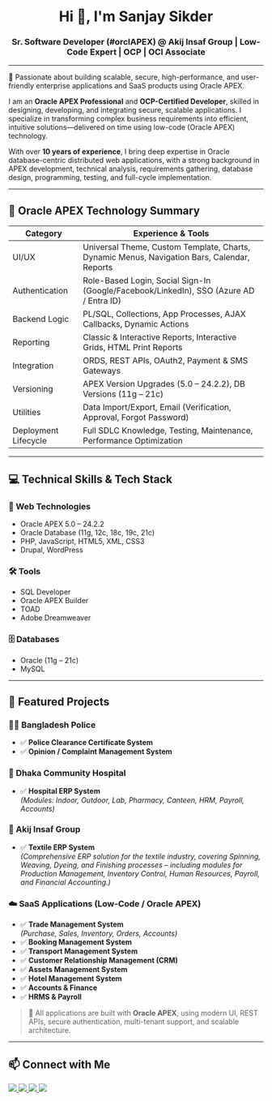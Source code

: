 <h1 align="center">Hi 👋, I'm Sanjay Sikder</h1>
<h3 align="center">Sr. Software Developer (#orclAPEX) @ Akij Insaf Group | Low-Code Expert | OCP | OCI Associate</h3>

---

🌟 Passionate about building scalable, secure, high-performance, and user-friendly enterprise applications and SaaS products using Oracle APEX.

I am an **Oracle APEX Professional** and **OCP-Certified Developer**, skilled in designing, developing, and integrating secure, scalable applications. I specialize in transforming complex business requirements into efficient, intuitive solutions—delivered on time using low-code (Oracle APEX) technology.

With over **10 years of experience**, I bring deep expertise in Oracle database-centric distributed web applications, with a strong background in APEX development, technical analysis, requirements gathering, database design, programming, testing, and full-cycle implementation.

---


## 🧠 Oracle APEX Technology Summary

| Category                | Experience & Tools                                                                 |
|------------------------|-------------------------------------------------------------------------------------|
| UI/UX                  | Universal Theme, Custom Template, Charts, Dynamic Menus, Navigation Bars, Calendar, Reports         |
| Authentication         | Role-Based Login, Social Sign-In (Google/Facebook/LinkedIn), SSO (Azure AD / Entra ID)         |
| Backend Logic          | PL/SQL, Collections, App Processes, AJAX Callbacks, Dynamic Actions                |
| Reporting              | Classic & Interactive Reports, Interactive Grids, HTML Print Reports               |
| Integration            | ORDS, REST APIs, OAuth2, Payment & SMS Gateways                                    |
| Versioning             | APEX Version Upgrades (5.0 – 24.2.2), DB Versions (11g – 21c)                       |
| Utilities              | Data Import/Export, Email (Verification, Approval, Forgot Password)                |
| Deployment Lifecycle   | Full SDLC Knowledge, Testing, Maintenance, Performance Optimization                |


---
## 💻 Technical Skills & Tech Stack

### 🔷 Web Technologies
- Oracle APEX 5.0 – 24.2.2
- Oracle Database (11g, 12c, 18c, 19c, 21c)
- PHP, JavaScript, HTML5, XML, CSS3
- Drupal, WordPress

### 🛠️ Tools
- SQL Developer
- Oracle APEX Builder
- TOAD
- Adobe Dreamweaver

### 🗄️ Databases
- Oracle (11g – 21c)
- MySQL

---

## 🚀 Featured Projects

### 👮‍♂️ Bangladesh Police
- ✅ **Police Clearance Certificate System**
- ✅ **Opinion / Complaint Management System**

### 🏥 Dhaka Community Hospital
- ✅ **Hospital ERP System**  
  *(Modules: Indoor, Outdoor, Lab, Pharmacy, Canteen, HRM, Payroll, Accounts)*

### 🧵 Akij Insaf Group
- ✅ **Textile ERP System**  
  *(Comprehensive ERP solution for the textile industry, covering Spinning, Weaving, Dyeing, and Finishing processes – including modules for Production Management, Inventory Control, Human Resources, Payroll, and Financial Accounting.)*

### ☁️ SaaS Applications (Low-Code / Oracle APEX)
- ✅ **Trade Management System**  
  *(Purchase, Sales, Inventory, Orders, Accounts)*
- ✅ **Booking Management System**
- ✅ **Transport Management System**
- ✅ **Customer Relationship Management (CRM)**
- ✅ **Assets Management System**
- ✅ **Hotel Management System**
- ✅ **Accounts & Finance**
- ✅ **HRMS & Payroll**

> 📌 All applications are built with **Oracle APEX**, using modern UI, REST APIs, secure authentication, multi-tenant support, and scalable architecture.

---

## 📫 Connect with Me

<p align="left">
  <a href="https://www.facebook.com/sanzu.sikder" target="_blank">
    <img src="https://img.shields.io/badge/Facebook-1877F2?style=for-the-badge&logo=facebook&logoColor=white"/>
  </a>
  <a href="https://github.com/sanjaysikder" target="_blank">
    <img src="https://img.shields.io/badge/GitHub-181717?style=for-the-badge&logo=github&logoColor=white"/>
  </a>
  <a href="https://www.linkedin.com/in/sanjay-sikder/" target="_blank">
    <img src="https://img.shields.io/badge/LinkedIn-0A66C2?style=for-the-badge&logo=linkedin&logoColor=white"/>
  </a>
  <a href="https://x.com/sanzusikder" target="_blank">
    <img src="https://img.shields.io/badge/Twitter-1DA1F2?style=for-the-badge&logo=twitter&logoColor=white"/>
  </a>
</p>
